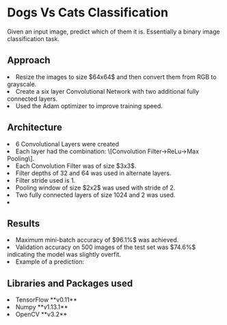  Dogs Vs Cats Classification
 ============
 Given an input image, predict which of them it is. Essentially a binary image classification task.
 
 Approach
 ---------
 <li>Resize the images to size $64x64$ and then convert them from RGB to grayscale.</li>
 <li>Create a six layer Convolutional Network with two additional fully connected layers.</li>
 <li>Used the Adam optimizer to improve training speed.</li>
 
 Architecture
 -------------
 <li>6 Convolutional Layers were created</li>
 <li>Each layer had the combination: \[Convolution Filter->ReLu->Max Pooling\].</li>
 <li>Each Convolution Filter was of size $3x3$.</li>
 <li>Filter depths of 32 and 64 was used in alternate layers.</li>
 <li>Filter stride used is 1.</li>
 <li>Pooling window of size $2x2$ was used with stride of 2.</li>
 <li>Two fully connected layers of size 1024 and 2 was used.<li>
 
 Results
 --------
 <li>Maximum mini-batch accuracy of $96.1%$ was achieved.</li>
 <li>Validation accuracy on 500 images of the test set was $74.6%$ indicating the model was slightly overfit.</li>
 <li>Example of a prediction:</li>
 
 Libraries and Packages used
 ----------------------------
 <li>TensorFlow **v0.11**</li>
 <li>Numpy **v1.13.1**</li>
 <li>OpenCV **v3.2**</li>
 
